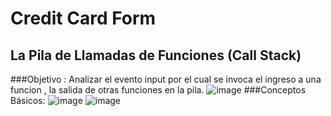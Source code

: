# Credit Card Form

## La Pila de Llamadas de Funciones (Call Stack)
###Objetivo :
Analizar el evento input por el cual se invoca el ingreso a una funcion , la salida de otras funciones  en la pila.
![image](assets/images/pilas.png)
###Conceptos Básicos:
![image](assets/images/variables.png)
![image](assets/images/funciones.png)

